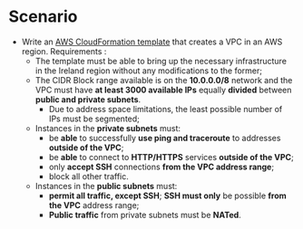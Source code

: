 # Scenario
- Write an [AWS CloudFormation template](http://docs.aws.amazon.com/AWSCloudFormation/latest/UserGuide/Welcome.html) that creates a VPC in an AWS region.
Requirements :
  - The template must be able to bring up the necessary infrastructure in the Ireland region without any modifications to the former;
  - The CIDR Block range available is on the **10.0.0.0/8** network and the VPC must have **at least 3000 available IPs** equally **divided** between **public and private subnets**.
    - Due to address space limitations, the least possible number of IPs must be segmented;
  - Instances in the **private subnets** must:
    - be **able** to successfully **use ping and traceroute** to addresses **outside of the VPC**;
    - be **able** to connect to **HTTP/HTTPS** services **outside of the VPC**;
    - only **accept SSH** connections **from the VPC address range**;
    - block all other traffic.
  - Instances in the **public subnets** must:
    - **permit all traffic, except SSH**; **SSH must only** be possible **from the VPC** address range;
    - **Public traffic** from private subnets must be **NATed**.
